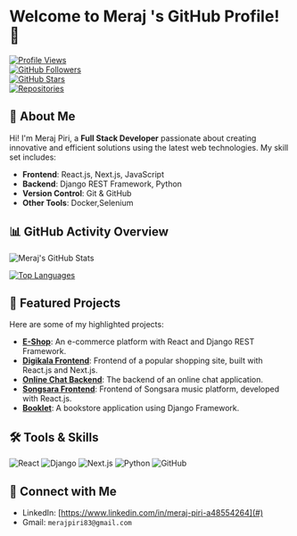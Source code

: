 # Welcome to Meraj 's GitHub Profile! 👋

[![Profile Views](https://komarev.com/ghpvc/?username=merajpiri1383&color=brightgreen)](https://github.com/merajpiri1383)  
[![GitHub Followers](https://img.shields.io/github/followers/merajpiri1383?label=Followers)](https://github.com/merajpiri1383)  
[![GitHub Stars](https://img.shields.io/github/stars/merajpiri1383?label=Total%20Stars&style=social)](https://github.com/merajpiri1383)  
[![Repositories](https://img.shields.io/badge/Public%20Repos-10-blue)](https://github.com/merajpiri1383?tab=repositories)

## 🚀 About Me
Hi! I'm Meraj Piri, a **Full Stack Developer** passionate about creating innovative and efficient solutions using the latest web technologies. My skill set includes:
- **Frontend**: React.js, Next.js, JavaScript
- **Backend**: Django REST Framework, Python
- **Version Control**: Git & GitHub
- **Other Tools**: Docker,Selenium

## 📊 GitHub Activity Overview
![Meraj's GitHub Stats](https://github-readme-stats.vercel.app/api?username=merajpiri1383&show_icons=true&theme=radical)

[![Top Languages](https://github-readme-stats.vercel.app/api/top-langs/?username=merajpiri1383&layout=compact&theme=radical)](https://github.com/merajpiri1383)

## 📂 Featured Projects
Here are some of my highlighted projects:

- **[E-Shop](https://github.com/merajpiri1383/E-Shop)**: An e-commerce platform with React and Django REST Framework.
- **[Digikala Frontend](https://github.com/merajpiri1383/digikala-frontend)**: Frontend of a popular shopping site, built with React.js and Next.js.
- **[Online Chat Backend](https://github.com/merajpiri1383/online-chat-backend)**: The backend of an online chat application.
- **[Songsara Frontend](https://github.com/merajpiri1383/songsara-frontend)**: Frontend of Songsara music platform, developed with React.js.
- **[Booklet](https://github.com/merajpiri1383/Booklet)**: A bookstore application using Django Framework.

## 🛠 Tools & Skills
![React](https://img.shields.io/badge/React-%2320232a.svg?style=flat-square&logo=react&logoColor=%2361DAFB)
![Django](https://img.shields.io/badge/Django-092E20?style=flat-square&logo=django&logoColor=white)
![Next.js](https://img.shields.io/badge/Next.js-black?style=flat-square&logo=next.js&logoColor=white)
![Python](https://img.shields.io/badge/Python-FFD43B?style=flat-square&logo=python&logoColor=blue)
![GitHub](https://img.shields.io/badge/GitHub-%23181717.svg?style=flat-square&logo=github&logoColor=white)

## 🤝 Connect with Me
- LinkedIn: [https://www.linkedin.com/in/meraj-piri-a48554264](#)
- Gmail: `merajpiri83@gmail.com`